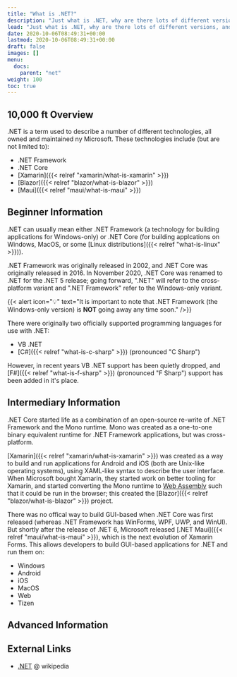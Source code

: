 ```yaml
---
title: "What is .NET?"
description: "Just what is .NET, why are there lots of different versions, and what can developers do with it?"
lead: "Just what is .NET, why are there lots of different versions, and what can developers do with it?"
date: 2020-10-06T08:49:31+00:00
lastmod: 2020-10-06T08:49:31+00:00
draft: false
images: []
menu:
  docs:
    parent: "net"
weight: 100
toc: true
---
```


## 10,000 ft Overview

.NET is a term used to describe a number of different technologies, all owned and maintained ny Microsoft. These technologies include (but are not limited to):

- .NET Framework
- .NET Core
- [Xamarin]({{< relref "xamarin/what-is-xamarin" >}})
- [Blazor]({{< relref "blazor/what-is-blazor" >}})
- [Maui]({{< relref "maui/what-is-maui" >}})

## Beginner Information

.NET can usually mean either .NET Framework (a technology for building applications for Windows-only) or .NET Core (for building applcations on Windows, MacOS, or some [Linux distributions]({{< relref  "what-is-linux" >}})).

.NET Framework was originally released in 2002, and .NET Core was originally released in 2016. In November 2020, .NET Core was renamed to .NET for the .NET 5 release; going forward, ".NET" will refer to the cross-platform variant and ".NET Framework" refer to the Windows-only variant.

{{< alert icon="💡" text="It is important to note that .NET Framework (the Windows-only version) is **NOT** going away any time soon." />}}

There were originally two officially supported programming languages for use with .NET:

- VB .NET
- [C#]({{< relref "what-is-c-sharp" >}}) (pronounced "C Sharp")

However, in recent years VB .NET support has been quietly dropped, and [F#]({{< relref "what-is-f-sharp" >}}) (pronounced "F Sharp") support has been added in it's place.

## Intermediary Information

.NET Core started life as a combination of an open-source re-write of .NET Framework and the Mono runtime. Mono was created as a one-to-one binary equivalent runtime for .NET Framework applications, but was cross-platform.

[Xamarin]({{< relref "xamarin/what-is-xamarin" >}}) was created as a way to build and run applications for Android and iOS (both are Unix-like operating systems), using XAML-like syntax to describe the user interface. When Microsoft bought Xamarin, they started work on better tooling for Xamarin, and started converting the Mono runtime to [Web Assembly](https://webassembly.org/) such that it could be run in the browser; this created the [Blazor]({{< relref "blazor/what-is-blazor" >}}) project.

There was no offical way to build GUI-based when .NET Core was first released (whereas .NET Framework has WinForms, WPF, UWP, and WinUI). But shortly after the release of .NET 6, Microsoft released [.NET Maui]({{< relref "maui/what-is-maui" >}}), which is the next evolution of Xamarin Forms. This allows developers to build GUI-based applications for .NET and run them on:

- Windows
- Android
- iOS
- MacOS
- Web
- Tizen

## Advanced Information

## External Links

- [.NET](https://en.wikipedia.org/wiki/.NET) @ wikipedia
